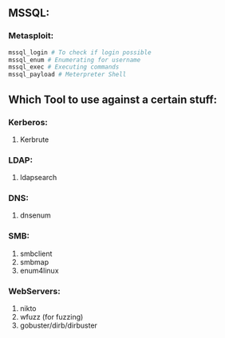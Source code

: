 ## MSSQL:
### Metasploit:
```bash
mssql_login # To check if login possible
mssql_enum # Enumerating for username
mssql_exec # Executing commands
mssql_payload # Meterpreter Shell
```

## Which Tool to use against a certain stuff:
### Kerberos:
1. Kerbrute

### LDAP:
1. ldapsearch

### DNS:
1. dnsenum

### SMB:
1. smbclient
2. smbmap
3. enum4linux

### WebServers:
1. nikto
2. wfuzz (for fuzzing)
3. gobuster/dirb/dirbuster